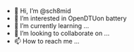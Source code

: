 - 👋 Hi, I’m @sch8mid
- 👀 I’m interested in OpenDTUon battery
- 🌱 I’m currently learning ...
- 💞️ I’m looking to collaborate on ...
- 📫 How to reach me ...

<!---
sch8mid/sch8mid is a ✨ special ✨ repository because its `README.md` (this file) appears on your GitHub profile.
You can click the Preview link to take a look at your changes.
--->
